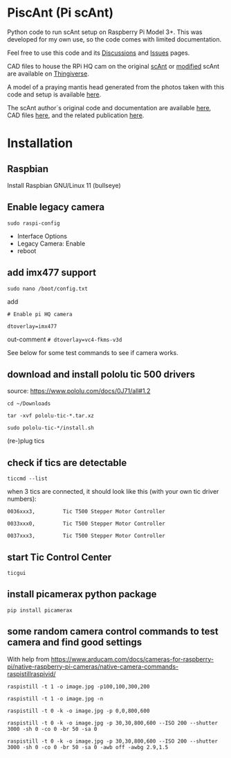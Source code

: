 # PiscAnt (Pi scAnt)
Python code to run scAnt setup on Raspberry Pi Model 3+. This was developed for my own use, so the code comes with limited documentation. 

Feel free to use this code and its [Discussions](https://github.com/Peter-T-Ruehr/PiscAnt/discussions) and [Issues](https://github.com/Peter-T-Ruehr/PiscAnt/issues) pages.

CAD files to house the RPi HQ cam on the original [scAnt](https://www.thingiverse.com/thing:4694713) or [modified](https://www.thingiverse.com/thing:5479056) scAnt are available on [Thingiverse](https://www.thingiverse.com/thing:5502528).

A model of a praying mantis head generated from the photos taken with this code and setup is available [here](https://skfb.ly/ourV8).

The scAnt author`s original code and documentation are available [here](https://github.com/evo-biomech/scAnt), CAD files [here](https://www.thingiverse.com/thing:4694713), and the related publication [here](https://peerj.com/articles/11155/).

# Installation
## Raspbian
Install Raspbian GNU/Linux 11 (bullseye)

## Enable legacy camera
`sudo raspi-config`
  * Interface Options
  * Legacy Camera: Enable
  * reboot
  
## add imx477 support
`sudo nano /boot/config.txt`

add

`# Enable pi HQ camera`

`dtoverlay=imx477`

out-comment
`# dtoverlay=vc4-fkms-v3d`

See below for some test commands to see if camera works.

## download and install pololu tic 500 drivers
source: https://www.pololu.com/docs/0J71/all#1.2

`cd ~/Downloads`

`tar -xvf pololu-tic-*.tar.xz`

`sudo pololu-tic-*/install.sh`

(re-)plug tics

## check if tics are detectable
`ticcmd --list`

when 3 tics are connected, it should look like this (with your own tic driver numbers):

`0036xxx3,         Tic T500 Stepper Motor Controller`

`0033xxx0,         Tic T500 Stepper Motor Controller`

`0037xxx3,         Tic T500 Stepper Motor Controller`

## start Tic Control Center
`ticgui`

## install picamerax python package
`pip install picamerax`

## some random camera control commands to test camera and find good settings
With help from
https://www.arducam.com/docs/cameras-for-raspberry-pi/native-raspberry-pi-cameras/native-camera-commands-raspistillraspivid/

`raspistill -t 1 -o image.jpg -p100,100,300,200`

`raspistill -t 1 -o image.jpg -n`

`raspistill -t 0 -k -o image.jpg -p 0,0,800,600`

`raspistill -t 0 -k -o image.jpg -p 30,30,800,600 --ISO 200 --shutter 3000 -sh 0 -co 0 -br 50 -sa 0`

`raspistill -t 0 -k -o image.jpg -p 30,30,800,600 --ISO 200 --shutter 3000 -sh 0 -co 0 -br 50 -sa 0 -awb off -awbg 2.9,1.5`
